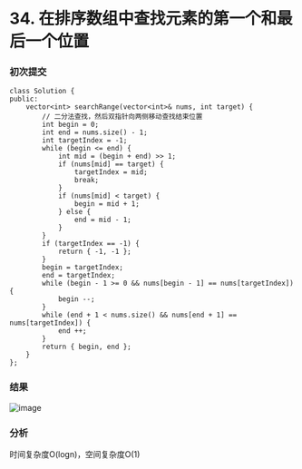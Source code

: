 # 34. 在排序数组中查找元素的第一个和最后一个位置
### 初次提交
```
class Solution {
public:
    vector<int> searchRange(vector<int>& nums, int target) {
        // 二分法查找，然后双指针向两侧移动查找结束位置
        int begin = 0;
        int end = nums.size() - 1;
        int targetIndex = -1;
        while (begin <= end) {
            int mid = (begin + end) >> 1;
            if (nums[mid] == target) {
                targetIndex = mid;
                break;
            }
            if (nums[mid] < target) {
                begin = mid + 1;
            } else {
                end = mid - 1;
            }
        }
        if (targetIndex == -1) {
            return { -1, -1 };
        }
        begin = targetIndex;
        end = targetIndex;
        while (begin - 1 >= 0 && nums[begin - 1] == nums[targetIndex]) {
            begin --;
        }
        while (end + 1 < nums.size() && nums[end + 1] == nums[targetIndex]) {
            end ++;
        }
        return { begin, end };
    }
};
```

### 结果
![image](https://github.com/user-attachments/assets/439c9bcd-d9ab-48f5-abaf-20138b4f635f)

### 分析
时间复杂度O(logn)，空间复杂度O(1)
